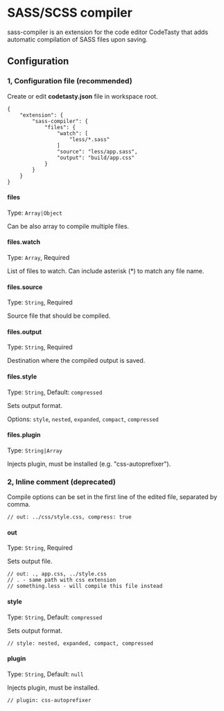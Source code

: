 # SASS/SCSS compiler

sass-compiler is an extension for the code editor CodeTasty that adds automatic compilation of SASS files upon saving.

## Configuration

### 1, Configuration file (recommended)

Create or edit **codetasty.json** file in workspace root.

```
{
    "extension": {
        "sass-compiler": {
            "files": {
                "watch": [
                    "less/*.sass"
                ]
                "source": "less/app.sass",
                "output": "build/app.css"
            }
        }
    }
}
```

#### files
Type: `Array|Object`

Can be also array to compile multiple files.

#### files.watch
Type: `Array`, Required

List of files to watch. Can include asterisk (*) to match any file name.

#### files.source
Type: `String`, Required

Source file that should be compiled.

#### files.output
Type: `String`, Required

Destination where the compiled output is saved.

#### files.style
Type: `String`, Default: `compressed`

Sets output format.

Options: `style`, `nested`, `expanded`, `compact`, `compressed`

#### files.plugin
Type: `String|Array`

Injects plugin, must be installed (e.g. "css-autoprefixer").

### 2, Inline comment (deprecated)

Compile options can be set in the first line of the edited file, separated by comma.

    // out: ../css/style.css, compress: true

#### out
Type: `String`, Required

Sets output file.

    // out: ., app.css, ../style.css
    // . - same path with css extension
    // something.less - will compile this file instead

#### style
Type: `String`, Default: `compressed`

Sets output format.

    // style: nested, expanded, compact, compressed

#### plugin
Type: `String`, Default: `null`

Injects plugin, must be installed.

    // plugin: css-autoprefixer
